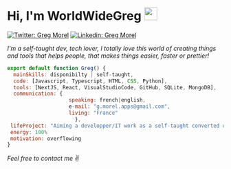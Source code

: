 <h1> Hi, I'm WorldWideGreg  <a href="https://myportfoliov2-beta.vercel.app/"><img src="https://myportfoliov2-beta.vercel.app/_next/image?url=%2F_next%2Fstatic%2Fmedia%2Flogo-light.ccf7db5f.png&w=64&q=75" width="30"/></a></h1>  

[![Twitter: Greg Morel](https://img.shields.io/twitter/follow/WorldWideGreg?style=social)](https://twitter.com/MorelGrgory1)
[![Linkedin: Greg Morel](https://img.shields.io/badge/-GregMorel-blue?style=flat-square&logo=Linkedin&logoColor=white&link=https://www.linkedin.com/in/gregory-morel/)](https://www.linkedin.com/in/gregory-morel/)  
  
  
<p><em> I'm a self-taught dev, tech lover, I totally love this world of creating things and tools that helps people, that makes things easier, faster or prettier!</em></p>  


```javascript
export default function Greg() {
  mainSkills: disponibilty | self-taught,
  code: [Javascript, Typescript, HTML, CSS, Python],
  tools: [NextJS, React, VisualStudioCode, GitHub, SQLite, MongoDB],
  communication: {
                    speaking: french|english,
                    e-mail: "g.morel.apps@gmail.com",
                    living: "France"
                      },
 lifeProject: "Aiming a developper/IT work as a self-taught converted of almost 40 years old"
 energy: 100%
 motivation: overflowing
}
```

<em> Feel free to contact me</em> :v:
